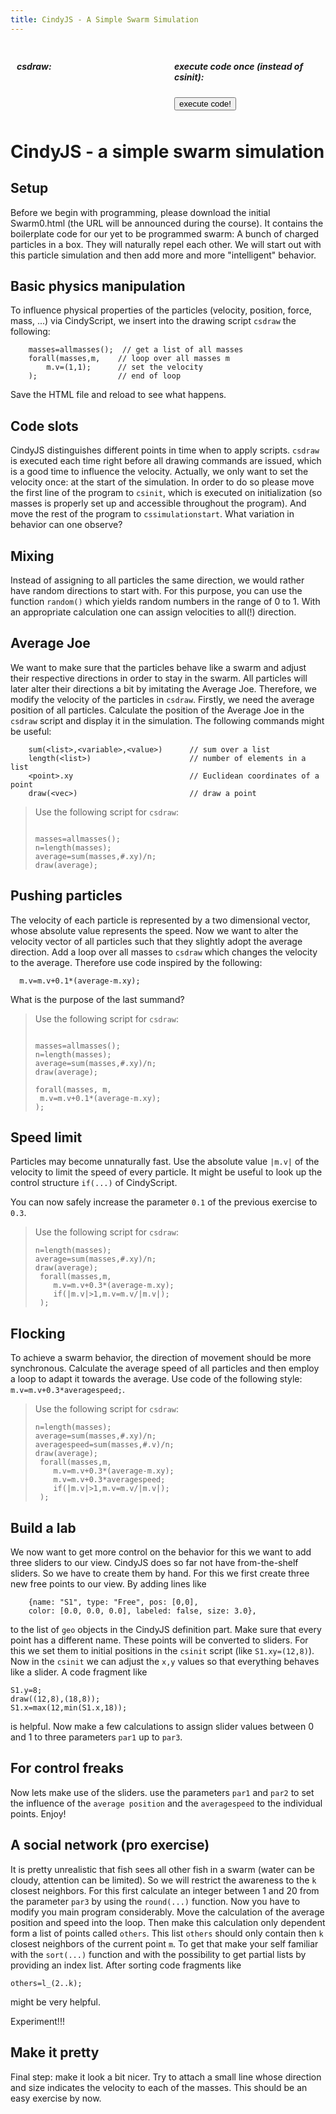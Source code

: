 ```yaml
---
title: CindyJS - A Simple Swarm Simulation
---
```

<script src="https://codemirror.net/lib/codemirror.js"></script>
<script src="https://codemirror.net/mode/clike/clike.js"></script>
<script src="https://codemirror.net/addon/edit/matchbrackets.js"></script>
<script src="https://codemirror.net/addon/edit/closebrackets.js"></script>
<link rel="stylesheet" property="stylesheet" type="text/css" href="https://codemirror.net/lib/codemirror.css">
<link rel="stylesheet" property="stylesheet" type="text/css" href="https://codemirror.net/theme/zenburn.css">
<script type="text/javascript" async  src="https://cdnjs.cloudflare.com/ajax/libs/mathjax/2.7.0/MathJax.js?config=TeX-MML-AM_CHTML">
</script>
<script type="text/x-mathjax-config">
MathJax.Hub.Config({
tex2jax: {inlineMath: [['$','$'], ['\\(','\\)']]}
});
</script>
<script type="text/javascript" src="/dist/snapshot/Cindy.js"></script>
<script type="text/javascript" src="/dist/snapshot/CindyGL.js"></script>
<script id="csinit" type="text/x-cindyscript">
drawcmd() := (
  
);
resetclock();
</script>
<script id="csdraw" type="text/x-cindyscript">
drawcmd();
</script>
<div id="CSCanvas"></div>
<div style="width:100%; display: flex;">
  <div style="width:49%; margin: 10px;">
    <h5>csdraw:</h5>
    <div id="drawcode"></div>
  </div>
  <div style="width:49%; margin: 10px;">
    <h5>execute code once (instead of csinit):</h5>
    <div id="execcode"></div>
    <button id="exec">execute code!</button>
  </div>
</div>
<script type="text/javascript">
var cdy;
var spoilers;

window.onload = function() {
geo=[
    {name: "A", type: "Free", pos: [4.0, -4.0, -0.4], color: [0.0, 0.0, 0.0], labeled: true, size: 3.0},
    {name: "B", type: "Free", pos: [4.0, 4.0, -0.4], color: [0.0, 0.0, 0.0], labeled: true, size: 3.0},
    {name: "a", type: "Segment", color: [0.0, 0.0, 0.0], args: ["A", "B"], size: 2},
    {name: "C", type: "Free", pos: [4.0, -4.0, 0.4], color: [0.0, 0.0, 0.0], labeled: true, size: 3.0},
    {name: "b", type: "Segment", color: [0.0, 0.0, 0.0], args: ["B", "C"], size: 2},
    {name: "D", type: "Free", pos: [4.0, 4.0, 0.4], color: [0.0, 0.0, 0.0], labeled: true, size: 3.0},
    {name: "c", type: "Segment", color: [0.0, 0.0, 0.0], args: ["C", "D"], size: 2},
    {name: "d", type: "Segment", color: [0.0, 0.0, 0.0], args: ["D", "A"], size: 2}
  ];
beh=[
    {type: "Environment", charges: true, balls:false},
    {geo: ["a", "A", "B"], type: "Bouncer"},
    {geo: ["b", "B", "C"], type: "Bouncer"},
    {geo: ["c", "C", "D"], type: "Bouncer"},
    {geo: ["d", "D", "A"], type: "Bouncer"}
  ];

for(i=1;i<30;i++) {
geo.push(
    {name: "M"+i, type: "Free", 
                  pos: [(Math.random()-.5)*20,(Math.random()-.5)*20], 
                  color: [1.0, 0.0, 0.0], 
                  labeled: false, size: 4.0}
  );
beh.push(
    {geo: ["M"+i], type: "Mass", charge: 1,mass:1},

  );
};



cdy = CindyJS({
  scripts: "cs*",
  defaultAppearance: {
    dimDependent: 0.7,
    fontFamily: "sans-serif",
    lineSize: 1,
    pointSize: 5.0,
    textsize: 12.0
  },
  angleUnit: "°",
  geometry: geo,
  behavior: beh,
  animation: {autoplay: false, controls: true, speed: 0.7},
  autoplay: false,
  animcontrols: true,
  ports: [{
    id: "CSCanvas",
    width: 916,
    height: 628,
    transform: [{visibleRect: [-11.47210843373494, 10.544638554216867, 20.863795180722896, -11.624518072289158]}],
    background: "rgb(168,176,192)"
  }],
  cinderella: {build: 1872, version: [2, 9, 1872]}
});
  
  var myCodeMirror = CodeMirror(document.getElementById("drawcode"), {
    value: ``,
    autoCloseBrackets: true,
    matchBrackets: true,
    //lineNumbers: true,
    lineWrapping: true,
    theme: "zenburn"
  });

  myCodeMirror.on("change", function(cm, change) {
    console.log("something changed! (" + change.origin + ")");
    cdy.evokeCS(`drawcmd() := (
      ${cm.getValue()}
      )`);
  });
  
  var myECodeMirror = CodeMirror(document.getElementById("execcode"), {
    value: `masses=allmasses();  // get a list of all masses
forall(masses,m,    // loop over all masses m
    m.v=(0,1);      // set the velocity
);  `,
    autoCloseBrackets: true,
    matchBrackets: true,
    //lineNumbers: true,
    lineWrapping: true,
    theme: "zenburn"
  });

  var btn = document.getElementById("exec");
  btn.onclick = function() {
    cdy.evokeCS(`( ${myECodeMirror.getValue()} )`);
    //myECodeMirror.setValue("");
  };
  
  
  var codes = document.getElementsByClassName("lang-cindyscript");
  for(i in codes) {
    codes[i].parentElement.onclick = function(e) {
      console.log(this.innerText);
      myCodeMirror.setValue(this.innerText.trim())
    }
  }
}
</script>



# CindyJS - a simple swarm simulation 

## Setup
Before we begin with programming, please download the initial Swarm0.html (the URL will be announced during the course). It contains the boilerplate code for our yet to be programmed swarm: A bunch of charged particles in a box. They will naturally repel each other. We will start out with this particle simulation and then add more and more "intelligent" behavior. 

## Basic physics manipulation
To influence physical properties of the particles (velocity, position, force, mass, ...) via CindyScript, we insert into the drawing script `csdraw` the following:
```cindyscript
    masses=allmasses();  // get a list of all masses
    forall(masses,m,    // loop over all masses m
        m.v=(1,1);      // set the velocity
    );                  // end of loop
```

Save the HTML file and reload to see what happens.

## Code slots
CindyJS distinguishes different points in time when to apply scripts. `csdraw` is executed each time right before all drawing commands are issued, which is a good time to influence the velocity. Actually, we only want to set the velocity once: at the start of the simulation. In order to do so please move the first line of the program to `csinit`, which is executed on initialization (so masses is properly set up and accessible throughout the program). And move the rest of the program to `cssimulationstart`. What variation in behavior can one observe?

## Mixing
Instead of assigning to all particles the same direction, we would rather have random directions to start with. For this purpose, you can use the function `random()` which yields random numbers in the range of 0 to 1. With an appropriate calculation one can assign velocities to all(!) direction.

## Average Joe
We want to make sure that the particles behave like a swarm and adjust their respective directions in order to stay in the swarm. All particles will later alter their directions a bit by imitating the Average Joe. 
Therefore, we modify the velocity of the particles in `csdraw`. Firstly, we need the average position of all particles. Calculate the position of the Average Joe in the `csdraw` script and display it in the simulation. The following commands might be useful:
```
    sum(<list>,<variable>,<value>)      // sum over a list
    length(<list>)                      // number of elements in a list
    <point>.xy                          // Euclidean coordinates of a point 
    draw(<vec>)                         // draw a point
```

> Use the following script for `csdraw`:
> ```cindyscript
>
> masses=allmasses();
> n=length(masses);
> average=sum(masses,#.xy)/n;
> draw(average);
> ```



## Pushing particles 
The velocity of each particle is represented by a two dimensional vector, whose absolute value represents the speed.
Now we want to alter the velocity vector of all particles such that they slightly adopt the average direction. Add a loop over all masses to `csdraw` which changes the velocity to the average. Therefore use code inspired by the following:
```
  m.v=m.v+0.1*(average-m.xy);
```
What is the purpose of the last summand?

> Use the following script for `csdraw`:
> ```cindyscript
> 
> masses=allmasses();
> n=length(masses);
> average=sum(masses,#.xy)/n;
> draw(average);
>
> forall(masses, m,
>  m.v=m.v+0.1*(average-m.xy);
> );
> ```

## Speed limit
Particles may become unnaturally fast. Use the absolute value `|m.v|` of the velocity to limit the speed of every particle. It might be useful to look up the control structure `if(...)` of CindyScript.

You can now safely increase the parameter `0.1` of the previous exercise to `0.3`.

> Use the following script for `csdraw`:
> ```cindyscript
> n=length(masses);
> average=sum(masses,#.xy)/n;
> draw(average);
>  forall(masses,m,
>     m.v=m.v+0.3*(average-m.xy);
>     if(|m.v|>1,m.v=m.v/|m.v|);
>  );
> ```


## Flocking
To achieve a swarm behavior, the direction of movement should be more synchronous. Calculate the average speed of all particles and then employ a loop to adapt it towards the average. Use code of the following style: `m.v=m.v+0.3*averagespeed;`.

> Use the following script for `csdraw`:
> ```cindyscript
> n=length(masses);
> average=sum(masses,#.xy)/n;
> averagespeed=sum(masses,#.v)/n;
> draw(average);
>  forall(masses,m,
>     m.v=m.v+0.3*(average-m.xy);
>     m.v=m.v+0.3*averagespeed;
>     if(|m.v|>1,m.v=m.v/|m.v|);
>  );
> ```

## Build a lab
We now want to get more control on the behavior for this we want to add three sliders to our view. CindyJS does so far not have from-the-shelf sliders. So we have to create them by hand. For this we first create three new free points to our view. By adding lines like
```
    {name: "S1", type: "Free", pos: [0,0], 
    color: [0.0, 0.0, 0.0], labeled: false, size: 3.0},
```
to the list of `geo` objects in the CindyJS definition part. Make sure that every point has a different name. These points will be converted to sliders.
For this we set them to initial positions in the `csinit` script (like `S1.xy=(12,8)`).
Now in the `csinit` we can adjust the `x,y` values so that everything behaves like a slider. A code fragment like
```
S1.y=8;
draw((12,8),(18,8));
S1.x=max(12,min(S1.x,18));
```
is helpful. Now make a few calculations to assign slider values between 0 and 1 to three parameters `par1` up to `par3`.

## For control freaks
Now lets make use of the sliders. use the parameters `par1` and `par2` to set the influence of the `average position` and the `averagespeed` to the individual points. Enjoy!

## A social network (pro exercise)
It is pretty unrealistic that fish sees all other fish in a swarm (water can be cloudy, attention can be limited). So we will restrict the awareness to the `k` closest neighbors. For this first calculate an integer between 1 and 20 from the parameter `par3` by using the `round(...)` function. Now you have to modify you main program considerably. Move the calculation of the average position and speed into the loop. 
Then make this calculation only dependent form a list of points called `others`. This list `others` should only contain then `k` closest neighbors of the current point `m`. To get that make your self familiar with the `sort(...)` function and with the possibility to get partial lists by providing an index list. After sorting code fragments like
```
others=l_(2..k);
```
might be very helpful.

Experiment!!!

## Make it pretty
Final step: make it look a bit nicer. Try to attach a small line whose direction and size indicates the velocity to each of the masses. This should be an easy exercise by now.


<script type="text/javascript">
//spoilers = document.getElementsByClassName("spoiler");
spoilers = document.getElementsByTagName("blockquote");
for(var i in spoilers) {
  var spoiler = spoilers[i];
  var button = document.createElement("button");
  var node = document.createTextNode("Show solution");
  button.appendChild(node);
  console.log(spoiler);
  spoiler.parentElement.insertBefore(button, spoiler);
  button.spoiler = spoiler;
  button.onclick = function() {
    this.spoiler.style.display = 'block';
  };
  
  spoiler.style.display = 'none';
}
</script>
